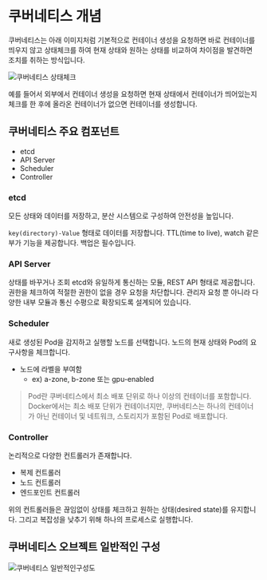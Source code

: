 # 쿠버네티스 개념

쿠버네티스는 아래 이미지처럼 기본적으로 컨테이너 생성을 요청하면 바로 컨테이너를 띄우지 않고 상태체크를 하여 현재 상태와 원하는 상태를 비교하여 차이점을 발견하면 조치를 취하는 방식입니다.

![쿠버네티스 상태체크](https://user-images.githubusercontent.com/22395934/124599364-8e643e80-dea0-11eb-9d0e-53e7b7b6ad81.png)

예를 들어서 외부에서 컨테이너 생성을 요청하면 현재 상태에서 컨테이너가 띄어있는지 체크를 한 후에 올라온 컨테이너가 없으면 컨테이너를 생성합니다.

## 쿠버네티스 주요 컴포넌트

- etcd
- API Server
- Scheduler
- Controller

### etcd

모든 상태와 데이터를 저장하고, 분산 시스템으로 구성하여 안전성을 높입니다.

`key(directory)-Value` 형태로 데이터를 저장합니다. 
TTL(time to live), watch 같은 부가 기능을 제공합니다.
백업은 필수입니다.

### API Server

상태를 바꾸거나 조회 etcd와 유일하게 통신하는 모듈, REST API 형태로 제공합니다. 
권한을 체크하여 적절한 권한이 없을 경우 요청을 차단합니다. 관리자 요청 뿐 아니라 다양한 내부 모듈과 통신 수평으로 확장되도록 설계되어 있습니다.

### Scheduler
 
새로 생성된 Pod을 감지하고 실행할 노드를 선택합니다. 노드의 현재 상태와 Pod의 요구사항을 체크합니다.

- 노드에 라벨을 부여함
    - ex) a-zone, b-zone 또는 gpu-enabled

> Pod란 쿠버네티스에서 최소 배포 단위로 하나 이상의 컨테이너를 포함합니다. Docker에서는 최소 배포 단위가 컨테이너지만, 쿠버네티스는 하나의 컨테이너가 아닌 컨테이너 및 네트워크, 스토리지가 포함된 Pod로 배포합니다.

### Controller

논리적으로 다양한 컨트롤러가 존재합니다. 

- 복제 컨트롤러
- 노드 컨트롤러
- 엔드포인트 컨트롤러

위의 컨트롤러들은 끊임없이 상태를 체크하고 원하는 상태(desired state)를 유지합니다. 그리고 복잡성을 낮추기 위해 하나의 프로세스로 실행합니다.

## 쿠버네티스 오브젝트 일반적인 구성

![쿠버네티스 일반적인구성도](https://user-images.githubusercontent.com/22395934/227425523-ebdadc27-8ec5-4c94-9eba-2fd7fe94181c.png)
